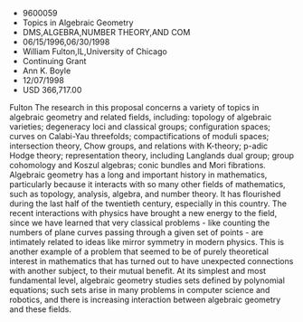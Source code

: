 
* 9600059
* Topics in Algebraic Geometry
* DMS,ALGEBRA,NUMBER THEORY,AND COM
* 06/15/1996,06/30/1998
* William Fulton,IL,University of Chicago
* Continuing Grant
* Ann K. Boyle
* 12/07/1998
* USD 366,717.00

Fulton The research in this proposal concerns a variety of topics in algebraic
geometry and related fields, including: topology of algebraic varieties;
degeneracy loci and classical groups; configuration spaces; curves on Calabi-Yau
threefolds; compactifications of moduli spaces; intersection theory, Chow
groups, and relations with K-theory; p-adic Hodge theory; representation theory,
including Langlands dual group; group cohomology and Koszul algebras; conic
bundles and Mori fibrations. Algebraic geometry has a long and important history
in mathematics, particularly because it interacts with so many other fields of
mathematics, such as topology, analysis, algebra, and number theory. It has
flourished during the last half of the twentieth century, especially in this
country. The recent interactions with physics have brought a new energy to the
field, since we have learned that very classical problems - like counting the
numbers of plane curves passing through a given set of points - are intimately
related to ideas like mirror symmetry in modern physics. This is another example
of a problem that seemed to be of purely theoretical interest in mathematics
that has turned out to have unexpected connections with another subject, to
their mutual benefit. At its simplest and most fundamental level, algebraic
geometry studies sets defined by polynomial equations; such sets arise in many
problems in computer science and robotics, and there is increasing interaction
between algebraic geometry and these fields.
